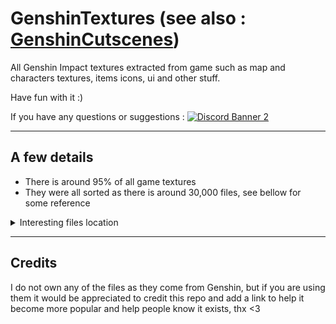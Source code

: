 # GenshinTextures (see also : [GenshinCutscenes](https://github.com/Escartem/GenshinCutscenes))
All Genshin Impact textures extracted from game such as map and characters textures, items icons, ui and other stuff.

Have fun with it :)

If you have any questions or suggestions :
[![Discord Banner 2](https://discordapp.com/api/guilds/503554429648371712/widget.png?style=shield)](https://discord.gg/fzRdtVh)

---
## A few details

* There is around 95% of all game textures
* They were all sorted as there is around 30,000 files, see bellow for some reference

<details>
    <summary>Interesting files location</summary>

* Characters textures
```
/Texture2D/Avatar/[Character type]/[Weapon type]/[Character name]/Tex/
``` 
(if texture is missing some parts remove alpha channel from file)

* NPC textures
```
/Texture2D/NPC/[NPC type or region]/ 
```

* Map

For models and terrain textures
```
/Texture2D/Area/ 
```
Md → Mondstadt 

Ly → Liyue

Inazuma and Sumeru are probably following the same logic


For base map texture and tint

```
/Texture2D/BigWorldTerrain/ 
```

For fog

```
/Texture2D/BigWorld/ 
``` 

* Characters cards
```
/Texture2D/UI/AvatarIcon/ 
```

* Chat stickers 
```
/Texture2D/UI/EmotionIcon1~224/
```

* Events tutorials and others textures
```
/Texture2D/UI/Activity/[Event name]/
```
Some textures are also in folders starting with Activty 

* If you want to have nightmares with cursed characters
```
/Texture2D/Eff/UI/Activity/Reunion/
/Texture2D/Eff/UI/Activity/RogueDiary/
/Texture2D/Eff/UI/Activity/SummerTimeV2/
/Texture2D/Eff/UI/Activity/WinterCamp/
```
</details>

---
## Credits

I do not own any of the files as they come from Genshin, but if you are using them it would be appreciated to credit this repo and add a link to help it become more popular and help people know it exists, thx <3
